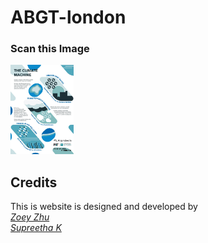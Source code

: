 # ABGT-london

### Scan this Image

<img src="https://github.com/zy-zhu/ABGT_london/blob/main/static/marker/marker_full.jpg?raw=true" width=20% alt="Poster"></img>


## Credits

This is website is designed and developed by 
<br>*[Zoey Zhu](https://iam-zy.com/)*
<br>*[Supreetha K](https://supreethack.cargo.site/)*

